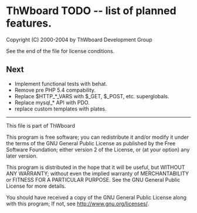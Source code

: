 ThWboard TODO -- list of planned features.
==========================================

Copyright (C) 2000-2004 by ThWboard Development Group

See the end of the file for license conditions.

Next
----

* Implement functional tests with behat.
* Remove pre PHP 5.4 compability.
* Replace $HTTP_*_VARS with $\_GET, $\_POST, etc. superglobals.
* Replace mysql_* API with PDO.
* replace custom templates with plates.


----------------------------------------------------------------------
This file is part of ThWboard

This program is free software; you can redistribute it and/or modify
it under the terms of the GNU General Public License as published by
the Free Software Foundation; either version 2 of the License, or
(at your option) any later version.

This program is distributed in the hope that it will be useful,
but WITHOUT ANY WARRANTY; without even the implied warranty of
MERCHANTABILITY or FITNESS FOR A PARTICULAR PURPOSE.  See the
GNU General Public License for more details.

You should have received a copy of the GNU General Public License along
with this program;  If not, see <http://www.gnu.org/licenses/>.
